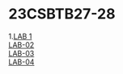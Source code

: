 # 23CSBTB27-28
1.<a href="[https://github.com/vamshi1868/23CSBTB27-28/blob/main/list_type.ipynb]">LAB 1</a></br>
<a href="https://github.com/vamshi1868/23CSBTB27-28/blob/main/LAB_02.ipynb">LAB-02</a></br>
<a href="https://github.com/vamshi1868/23CSBTB27-28/blob/main/LAB_03.ipynb">LAB-03</a></br>
<a href="https://github.com/vamshi1868/23CSBTB27-28/blob/main/LAB_04.ipynb">LAB-04</a></br>
